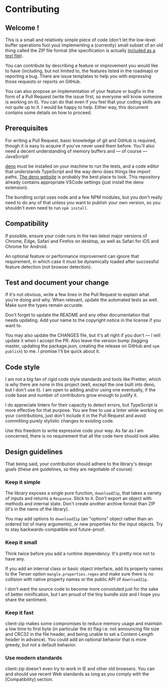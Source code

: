 # Contributing

## Welcome !

This is a small and relatively simple piece of code (don't let the low-level buffer operations fool you) implementing a (currently) small subset of an old thing called the ZIP file format (the specification is actually [included as a test file](test/APPNOTE.TXT)).

You can contribute by describing a feature or improvement you would like to have (including, but not limited to, the features listed in the roadmap) or reporting a bug. There are issue templates to help you with expressing those requests or reports on GitHub.

You can also propose an implementation of your feature or bugfix in the form of a Pull Request (write the issue first, so everyone will know someone is working on it). You can do that even if you feel that your coding skills are not quite up to it. I would be happy to help. Either way, this document contains some details on how to proceed.

## Prerequisites

For writing a Pull Request, basic knowledge of git and GitHub is required, though it is easy to acquire if you've never used them before. You'll also need a decent understanding of memory buffers and — of course — JavaScript!

[deno](https://deno.land/manual/getting_started/installation) must be installed on your machine to run the tests, and a code editor that understands TypeScript and the way deno does things like import paths. [The deno website](https://deno.land/manual/getting_started/setup_your_environment) is probably the best place to look. This repository already contains appropriate VSCode settings (just install the deno extension).

The bundling script uses node and a few NPM modules, but you don't really need to do any of that unless you want to publish your own version, so you shouldn't even need to run `npm install`.

## Compatibility

If possible, ensure your code runs in the two latest major versions of Chrome, Edge, Safari and Firefox on desktop, as well as Safari for iOS and Chrome for Android.

An optional feature or performance improvement can ignore that requirement, in which case it must be dynamically loaded after successful feature detection (not browser detection).

## Test and document your change

If it's not obvious, write a few lines in the Pull Request to explain what you're doing and why.
When relevant, update the automated tests as well. Make sure the types remain accurate.

Don't forget to update the README and any other documentation that needs updating. Add your name to the copyright notice in the license if you want to.

You may also update the CHANGES file, but it's all right if you don't — I will update it when I accept the PR.
Also leave the version bump
(tagging master, updating the package.json, creating the release on GitHub and `npm publish`)
to me. I promise I'll be quick about it.

## Code style

I am not a big fan of rigid code style standards and tools like Prettier, which is why there are none in this project (well, except the one built into deno, but I don't use it). I am open to adding and/or using one eventually, if the code base and number of contributors grow enough to justify it.

I do appreciate linters for their capacity to detect errors, but TypeScript is more effective for that purpose. You are free to use a linter while working on your contributions, just don't include it in the Pull Request and avoid committing purely stylistic changes to existing code.

Use this freedom to write expressive code your way. As far as I am concerned, there is no requirement that all the code here should look alike.

## Design guidelines

That being said, your contribution should adhere to the library's design goals
(these are guidelines, so they are negotiable of course):

### Keep it simple

The library exposes a single pure function, `downloadZip`, that takes a variety of inputs and returns a `Response`. Stick to it. Don't export an object with methods and internal state. Don't create another archive format than ZIP (it's in the name of the library).

You may add options to `downloadZip` (an "options" object rather than an ordered list of many arguments),
or new properties for the input objects. Try to stay backwards-compatible and future-proof.

### Keep it small

Think twice before you add a runtime dependency. It's pretty nice not to have any.

If you add an internal class or basic object interface, add its property names to the Terser option `mangle.properties.regex` and make sure there is no collision with native property names or the public API of `downloadZip`.

I don't want the source code to become more convoluted just for the sake of better minification, but I am proud of the tiny bundle size and I hope you share the sentiment.

### Keep it fast

client-zip makes some compromises to reduce memory usage and maintain a low time to first byte
(in particular the `03` flag i.e. not announcing file size and CRC32 in the file header, and being unable to set a Content-Length header in advance).
You could add an optional behavior that is more greedy, but not a default behavior.

### Use modern standards

client-zip doesn't even try to work in IE and other old browsers. You can and should use recent Web standards
as long as you comply with the [Compatibility] section.
